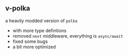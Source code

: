 ## v-polka
a heavily modded version of `polka` 
- with more type defintions
- removed `next` middleware, everything is `async/await`
- fixed some bugs
- a bit more optimized